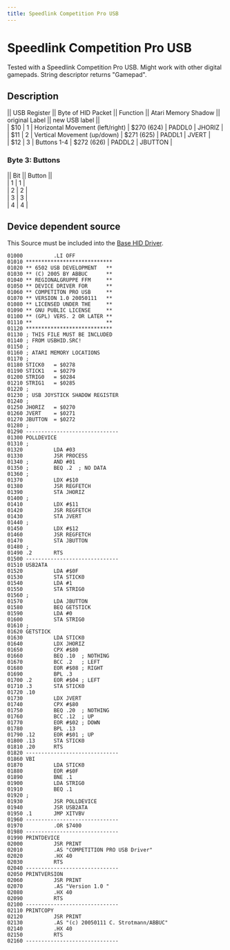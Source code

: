 ```yaml
---
title: Speedlink Competition Pro USB
---
```

# Speedlink Competition Pro USB  
  
  
Tested with a Speedlink Competition Pro USB. Might work with other digital gamepads. String descriptor returns "Gamepad".  
  
## Description  
  
|| USB Register || Byte of HID Packet || Function || Atari Memory Shadow || original Label || new USB label ||  
|  $10           |  1                 | Horizontal Movement (left/right)  | $270 (624)  | PADDL0 | JHORIZ     |  
|  $11           |  2                 | Vertical Movement (up/down) | $271 (625)  | PADDL1 | JVERT     |  
|  $12           |  3                 | Buttons 1-4  | $272 (626)  | PADDL2 | JBUTTON     |  
  
  
### Byte 3: Buttons  
  
|| Bit  || Button  ||  
|  1   |   1     |  
|  2   |   2     |  
|  3   |   3     |  
|  4   |   4     |  
  
  
## Device dependent source  
  
This Source must be included into the [Base HID Driver](../BaseHIDDriver/index.md).  
  
```
01000          .LI OFF
01010 ****************************
01020 ** 6502 USB DEVELOPMENT   **
01030 ** (C) 2005 BY ABBUC      **
01040 ** REGIONALGRUPPE FFM     **
01050 ** DEVICE DRIVER FOR      **
01060 ** COMPETITON PRO USB     **
01070 ** VERSION 1.0 20050111   **
01080 ** LICENSED UNDER THE     **
01090 ** GNU PUBLIC LICENSE     **
01100 ** (GPL) VERS. 2 OR LATER **
01110 **                        **
01120 ****************************
01130 ; THIS FILE MUST BE INCLUDED
01140 ; FROM USBHID.SRC!
01150 ;
01160 ; ATARI MEMORY LOCATIONS
01170 ;
01180 STICK0   = $0278
01190 STICK1   = $0279
01200 STRIG0   = $0284
01210 STRIG1   = $0285
01220 ;
01230 ; USB JOYSTICK SHADOW REGISTER
01240 ;
01250 JHORIZ   = $0270
01260 JVERT    = $0271
01270 JBUTTON  = $0272
01280 ;
01290 ------------------------------
01300 POLLDEVICE
01310 ;
01320          LDA #03
01330          JSR PROCESS
01340 ;        AND #01
01350 ;        BEQ .2  ; NO DATA
01360 ;
01370          LDX #$10
01380          JSR REGFETCH
01390          STA JHORIZ
01400 ;
01410          LDX #$11
01420          JSR REGFETCH
01430          STA JVERT
01440 ;
01450          LDX #$12
01460          JSR REGFETCH
01470          STA JBUTTON
01480 ;
01490 .2       RTS
01500 ------------------------------
01510 USB2ATA
01520          LDA #$0F
01530          STA STICK0
01540          LDA #1
01550          STA STRIG0
01560 ;
01570          LDA JBUTTON
01580          BEQ GETSTICK
01590          LDA #0
01600          STA STRIG0
01610 ;
01620 GETSTICK
01630          LDA STICK0
01640          LDX JHORIZ
01650          CPX #$80
01660          BEQ .10  ; NOTHING
01670          BCC .2   ; LEFT
01680          EOR #$08 ; RIGHT
01690          BPL .3
01700 .2       EOR #$04 ; LEFT
01710 .3       STA STICK0
01720 .10
01730          LDX JVERT
01740          CPX #$80
01750          BEQ .20  ; NOTHING
01760          BCC .12  ; UP
01770          EOR #$02 ; DOWN
01780          BPL .13
01790 .12      EOR #$01 ; UP
01800 .13      STA STICK0
01810 .20      RTS
01820 ------------------------------
01860 VBI
01870          LDA STICK0
01880          EOR #$0F
01890          BNE .1
01900          LDA STRIG0
01910          BEQ .1
01920 ;
01930          JSR POLLDEVICE
01940          JSR USB2ATA
01950 .1       JMP XITVBV
01960 ------------------------------
01970          .OR $7400
01980 ------------------------------
01990 PRINTDEVICE
02000          JSR PRINT
02010          .AS "COMPETITION PRO USB Driver"
02020          .HX 40
02030          RTS
02040 ------------------------------
02050 PRINTVERSION
02060          JSR PRINT
02070          .AS "Version 1.0 "
02080          .HX 40
02090          RTS
02100 ------------------------------
02110 PRINTCOPY
02120          JSR PRINT
02130          .AS "(c) 20050111 C. Strotmann/ABBUC"
02140          .HX 40
02150          RTS
02160 ------------------------------
```
  
  
